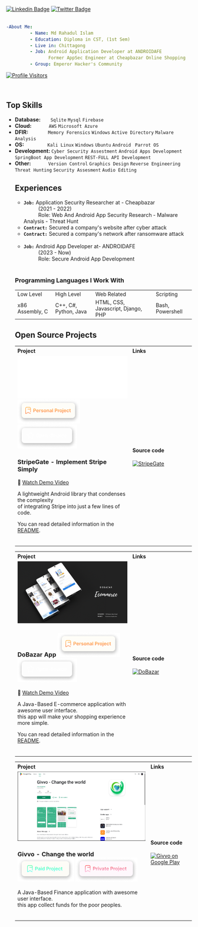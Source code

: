 [![Linkedin Badge](https://img.shields.io/badge/-rahadinfosec-blue?style=social&logo=Linkedin&logoColor=blue&link=https://www.linkedin.com/in/rahadinfosec/)](https://www.linkedin.com/in/rahadinfosec/) [![Twitter Badge](http://img.shields.io/badge/-rahadinfosec-1ca0f1?style=social&logo=twitter&logoColor=blue&link=https://twitter.com/rahadinfosec)](https://twitter.com/rahadinfosec) 

```yaml

-About Me:
         - Name: Md Rahadul Islam
         - Education: Diploma in CST, (1st Sem)
         - Live in: Chittagong
         - Job: Android Application Developer at ANDROIDAFE
                Former AppSec Engineer at Cheapbazar Online Shopping
         - Group: Emperor Hacker's Community

```


[![Profile Visitors](https://visitcount.itsvg.in/api?id=0xRahad&label=Profile%20Views&color=0&icon=5&pretty=true)](https://visitcount.itsvg.in)



<br>
<h2>Top Skills</h2>
<ul>
           <li><b>Database: &nbsp;&nbsp;&nbsp;&nbsp;&nbsp;&nbsp;</b> <code>Sqlite</code> <code>Mysql</code> <code>Firebase</code></li>
  <li><b>Cloud: &nbsp;&nbsp;&nbsp;&nbsp;&nbsp;&nbsp;&nbsp;&nbsp;&nbsp;&nbsp;&nbsp;&nbsp;</b> <code>AWS</code> <code>Microsoft Azure</code></li>
  <li><b>DFIR: &nbsp;&nbsp;&nbsp;&nbsp;&nbsp;&nbsp;&nbsp;&nbsp;&nbsp;&nbsp;&nbsp;&nbsp;&nbsp;&nbsp;</b> <code>Memory Forensics</code> <code>Windows</code> <code>Active Directory</code> <code>Malware Analysis</code></li>
  <li><b>OS: &nbsp;&nbsp;&nbsp;&nbsp;&nbsp;&nbsp;&nbsp;&nbsp;&nbsp;&nbsp;&nbsp;&nbsp;&nbsp;&nbsp;&nbsp;&nbsp;&nbsp;</b> <code>Kali Linux</code> <code>Windows</code> <code>Ubuntu</code> <code>Android</code> <code> Parrot OS </code> </li>
  <li><b>Development: </b> <code>Cyber Security Assestment</code> <code>Android Apps Development</code> <code>SpringBoot App Development</code> <code>REST-FULL API Development</code></li>
  <li><b>Other: &nbsp;&nbsp;&nbsp;&nbsp;&nbsp;&nbsp;&nbsp;&nbsp;&nbsp;&nbsp;&nbsp;&nbsp;</b> <code>Version Control</code> <code>Graphics Design</code> <code>Reverse Engineering</code> <code>Threat Hunting</code> <code>Security Assesment</code> <code>Audio Editing</code>
<br>

<h2><b>Experiences</b></h2>
<ul>
  <li><code><b>Job:</b></code>&nbsp;Application Security Researcher at - Cheapbazar</li>
  &nbsp;&nbsp;&nbsp;&nbsp;&nbsp;&nbsp;&nbsp;&nbsp;&nbsp;&nbsp;(2021 - 2022)<br>
  &nbsp;&nbsp;&nbsp;&nbsp;&nbsp;&nbsp;&nbsp;&nbsp;&nbsp;&nbsp;Role: Web And Android App Security Research - Malware Analysis - Threat Hunt
  <li><code><b>Contract:</b></code>&nbsp;Secured a company's website after cyber attack</li>
  <li><code><b>Contract:</b></code>&nbsp;Secured a company's network after ransomware attack</li>
</ul><br>
<ul>
  <li><code><b>Job:</b></code>&nbsp;Android App Developer at- ANDROIDAFE</li>
  &nbsp;&nbsp;&nbsp;&nbsp;&nbsp;&nbsp;&nbsp;&nbsp;&nbsp;&nbsp;(2023 - Now)<br>
  &nbsp;&nbsp;&nbsp;&nbsp;&nbsp;&nbsp;&nbsp;&nbsp;&nbsp;&nbsp;Role: Secure Android App Development
</ul><br>

<h3><b>Programming Languages I Work With</b></h3>
<table style="width:100%">
  <tr>
    <td>Low Level</td>
    <td>High Level</td>
    <td>Web Related</td>
    <td>Scripting</td>
  </tr>
  <tr>
    <td>x86 Assembly, C</td>
    <td>C++, C#, Python, Java</td>
    <td>HTML, CSS, Javascript, Django, PHP</td>
    <td>Bash, Powershell</td>
  </tr>
</table>

## Open Source Projects


<table>
  <tbody>
    <tr>
      <th>Project</th>
      <th width="35%">Links</th>
    </tr>
	  	      <!-- CoinPulse-Wallet-UI-Kit Project -->
    <tr>
      <td>
        <img width="600px" src="https://github.com/0xRahad/StripeGate/blob/master/StripeGate.png" alt="DoBazar-Cover" />
	      <img src="https://github.com/0xRahad/0xRahad/blob/main/Tag-PP.png" alt="Personal-Project-Tag"/>
  <img src="https://github.com/0xRahad/0xRahad/blob/main/Tag-OS.png" alt="Open-Source-Project-Tag"  />
	      <h3>StripeGate - Implement Stripe Simply
</h3>
	      	      <p>🎥 <a href="https://youtu.be/i0KoxSGC2IM">Watch Demo Video</a></p>
        <p>A lightweight Android library that condenses the complexity
                 <br>of integrating Stripe into just a few lines of code.</p>

<p>You can read detailed information in the <a href="https://github.com/0xRahad/StripeGate">README</a>.</p>
        <br/>
      </td>
      <td>

<br>
<h4>Source code</h4>
        <div>
          <a href="https://github.com/0xRahad/StripeGate">
            <img src="https://github-readme-stats.vercel.app/api/pin/?username=0xRahad&repo=StripeGate&theme=dracula"alt="StripeGate" />
          </a>
        </div>
      </td>
    </tr>
</table>



<table>
  <tbody>
    <tr>
      <th>Project</th>
      <th width="35%">Links</th>
    </tr>
	  	      <!-- CoinPulse-Wallet-UI-Kit Project -->
    <tr>
      <td>
        <img width="600px" src="https://github.com/0xRahad/DoBazar/raw/main/doBazar/assets/s7.png" alt="DoBazar-Cover" />
	      <h3>DoBazar App
  <img src="https://github.com/0xRahad/0xRahad/blob/main/Tag-PP.png" alt="Personal-Project-Tag"/>
  <img src="https://github.com/0xRahad/0xRahad/blob/main/Tag-OS.png" alt="Open-Source-Project-Tag"  />
</h3>
	      	      <p>🎥 <a href="https://youtu.be/f2sDItny6_0">Watch Demo Video</a></p>
        <p>A Java-Based E-commerce application with awesome user interface.
                 <br>this app will make your shopping experience more simple.</p>

<p>You can read detailed information in the <a href="https://github.com/0xRahad/DoBazar">README</a>.</p>
        <br/>
      </td>
      <td>

<br>
<h4>Source code</h4>
        <div>
          <a href="https://github.com/0xRahad/DoBazar">
            <img src="https://github-readme-stats.vercel.app/api/pin/?username=0xRahad&repo=DoBazar&theme=dracula"alt="DoBazar" />
          </a>
        </div>
      </td>
    </tr>
</table>


<table>
	
  <tbody width="100%">
    <tr>
      <th>Project</th>
      <th>Links</th>
    </tr>
	  	      <!-- CoinPulse-Wallet-UI-Kit Project -->
    <tr>
      <td>
        <img width="600px" src="https://github.com/0xRahad/0xRahad/blob/main/cl.png" alt="Client" />
	      <h3>Givvo - Change the world
  <img src="https://github.com/0xRahad/0xRahad/blob/main/Tag-PaidP.png" alt="Personal-Project-Tag"/>
  <img src="https://github.com/0xRahad/0xRahad/blob/main/Tag-PrivateP.png" alt="Open-Source-Project-Tag"  />
</h3>
	      	      </p>
        <p>A Java-Based Finance application with awesome user interface.
                 <br>this app collect funds for the poor peoples.</p>
        <br/>
      </td>
      <td>

<br>
<h4>Source code</h4>
        <div>
          <a href="https://play.google.com/store/apps/details?id=com.jahirul.givvo">
            <img width="200px" src="https://user-images.githubusercontent.com/50345358/161318656-3c9d06f0-8782-4d6f-9d85-af9ef0246766.png" alt="Givvo on Google Play" />
          </a>
        </div>
      </td>
    </tr>
</table>

